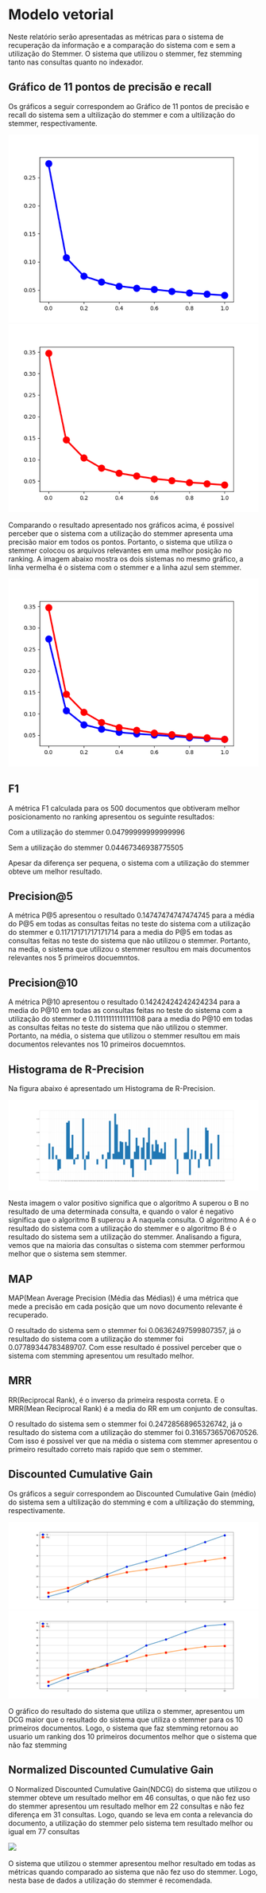 # Modelo vetorial

Neste relatório serão apresentadas as métricas para o sistema de recuperação da informação e a comparação do sistema com e sem a utilização do Stemmer. O sistema que utilizou o stemmer, fez stemming tanto nas consultas quanto no indexador.

## Gráfico de 11 pontos de precisão e recall

Os gráficos a seguir correspondem ao Gráfico de 11 pontos de precisão e recall do sistema sem a ultilização do stemmer e com a ultilização do stemmer, respectivamente.

<img src='./11pontos-nostemmer-1.png'>
<img src='./11pontos-stemmer-2.png'>

Comparando o resultado apresentado nos gráficos acima, é possivel perceber que o sistema com a utilização do stemmer apresenta uma precisão maior em todos os pontos. Portanto, o sistema que utiliza o stemmer colocou os arquivos relevantes em uma melhor posição no ranking. A imagem abaixo mostra os dois sistemas no mesmo gráfico, a linha vermelha é o sistema com o stemmer e a linha azul sem stemmer.

<img src='./11pontos-B_A-1.png'>

## F1

A métrica F1 calculada para os 500 documentos que obtiveram melhor posicionamento no ranking apresentou os seguinte resultados:

Com a utilização do stemmer 0.04799999999999996

Sem a utilização do stemmer 0.04467346938775505

Apesar da diferença ser pequena, o sistema com a utilização do stemmer obteve um melhor resultado.

## Precision@5

A métrica P@5 apresentou o resultado 0.14747474747474745 para a média do P@5 em todas as consultas feitas no teste do sistema com a utilização do stemmer e 0.11717171717171714 para a media do P@5 em todas as consultas feitas no teste do sistema que não utilizou o stemmer. Portanto, na media, o sistema que utilizou o stemmer resultou em mais documentos relevantes nos 5 primeiros docuemntos.

## Precision@10

A métrica P@10 apresentou o resultado 0.14242424242424234 para a media do P@10 em todas as consultas feitas no teste do sistema com a utilização do stemmer e 0.11111111111111108 para a media do P@10 em todas as consultas feitas no teste do sistema que não utilizou o stemmer. Portanto, na média, o sistema que utilizou o stemmer resultou em mais documentos relevantes nos 10 primeiros docuemntos.

## Histograma de R-Precision

Na figura abaixo é apresentado um Histograma de R-Precision.

<img src='./R_Precision-A-B-1.png'>

Nesta imagem o valor positivo significa que o algoritmo A superou o B no resultado de uma determinada consulta, e quando o valor é negativo significa que o algoritmo B superou a A naquela consulta. O algoritmo A é o resultado do sistema com a utilização do stemmer e o algoritmo B é o resultado do sistema sem a utilização do stemmer. Analisando a figura, vemos que na maioria das consultas o sistema com stemmer performou melhor que o sistema sem stemmer.

## MAP

MAP(Mean Average Precision (Média das Médias)) é uma métrica que mede a precisão em cada posição que um novo documento relevante é recuperado.

O resultado do sistema sem o stemmer foi 0.06362497599807357, já o resultado do sistema com a utilização do stemmer foi 0.07789344783489707. Com esse resultado é possivel perceber que o sistema com stemming apresentou um resultado melhor.

## MRR

RR(Reciprocal Rank), é o inverso da primeira resposta correta. E o MRR(Mean Reciprocal Rank) é a media do RR em um conjunto de consultas.

O resultado do sistema sem o stemmer foi 0.24728568965326742, já o resultado do sistema com a utilização do stemmer foi 0.3165736570670526. Com isso é possivel ver que na média o sistema com stemmer apresentou o primeiro resultado correto mais rapido que sem o stemmer.

## Discounted Cumulative Gain

Os gráficos a seguir correspondem ao Discounted Cumulative Gain (médio) do sistema sem a ultilização do stemming e com a ultilização do stemming, respectivamente.

<img src='./dcg-NOSTEMMER-2.png'>


<img src='./dcg-STEMMER-1.png'>

O gráfico do resultado do sistema que utiliza o stemmer, apresentou um DCG maior que o resultado do sistema que utiliza o stemmer para os 10 primeiros documentos. Logo, o sistema que faz stemming retornou ao usuario um ranking dos 10 primeiros documentos melhor que o sistema que não faz stemming


## Normalized Discounted Cumulative Gain

O Normalized Discounted Cumulative Gain(NDCG) do sistema que utilizou o stemmer obteve um resultado melhor em 46 consultas, o que não fez uso do stemmer apresentou um resultado melhor em 22 consultas e não fez diferença em 31 consultas. Logo, quando se leva em conta a relevancia do documento, a utilização do stemmer pelo sistema tem resultado melhor ou igual em 77 consultas

<img src='./ndcg-B-A-1.png'>

O sistema que utilizou o stemmer apresentou melhor resultado em todas as métricas quando comparado ao sistema que não fez uso do stemmer. Logo, nesta base de dados a utilização do stemmer é recomendada.